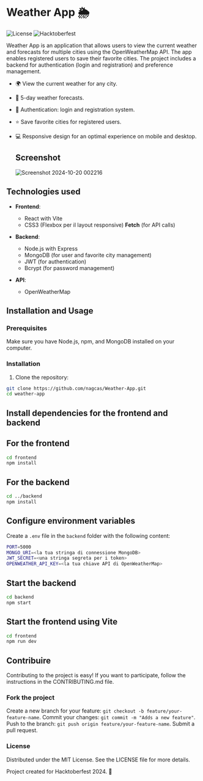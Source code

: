 # Weather App 🌦️

![License](https://img.shields.io/badge/license-MIT-blue.svg)
![Hacktoberfest](https://img.shields.io/badge/Hacktoberfest-2024-orange)

Weather App is an application that allows users to view the current weather and forecasts for multiple cities using the OpenWeatherMap API. The app enables registered users to save their favorite cities. The project includes a backend for authentication (login and registration) and preference management.



- 🌍 View the current weather for any city.
- 🔮 5-day weather forecasts.
- 🔐 Authentication: login and registration system.
- ⭐ Save favorite cities for registered users.
- 💻 Responsive design for an optimal experience on mobile and desktop.

  ## Screenshot
  ![Screenshot 2024-10-20 002216](https://github.com/user-attachments/assets/810a383b-4a15-4194-8463-9fe06f65b806)


## Technologies used

- **Frontend**:
  - React with Vite
  - CSS3 (Flexbox per il layout responsive)
  **Fetch** (for API calls)

- **Backend**:
  - Node.js with Express
  - MongoDB (for user and favorite city management)
  - JWT (for authentication)
  - Bcrypt (for password management)

- **API**:
  - OpenWeatherMap

## Installation and Usage

### Prerequisites

Make sure you have Node.js, npm, and MongoDB installed on your computer.

### Installation

1. Clone the repository:

  ```bash
  git clone https://github.com/nagcas/Weather-App.git
  cd weather-app
  ```

## Install dependencies for the frontend and backend

## For the frontend

  ```bash
  cd frontend
  npm install
  ```

## For the backend

  ```bash
  cd ../backend
  npm install
  ```

## Configure environment variables

Create a `.env` file in the `backend` folder with the following content:
  
  ```bash
  PORT=5000
  MONGO_URI=<la tua stringa di connessione MongoDB>
  JWT_SECRET=<una stringa segreta per i token>
  OPENWEATHER_API_KEY=<la tua chiave API di OpenWeatherMap>
  ```

## Start the backend
  
  ```bash
  cd backend
  npm start
  ```

## Start the frontend using Vite

  ```bash
  cd frontend
  npm run dev
  ```

## Contribuire

Contributing to the project is easy! If you want to participate, follow the instructions in the CONTRIBUTING.md file.

### Fork the project

Create a new branch for your feature: `git checkout -b feature/your-feature-name`.
Commit your changes: `git commit -m "Adds a new feature"`.
Push to the branch: `git push origin feature/your-feature-name`.
Submit a pull request.

### License

Distributed under the MIT License. See the LICENSE file for more details.

Project created for Hacktoberfest 2024. 🎃
